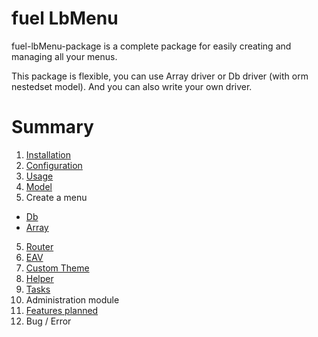 # fuel LbMenu

fuel-lbMenu-package is a complete package for easily creating and managing all your menus.

This package is flexible, you can use Array driver or Db driver (with orm nestedset model). And you can also write your own driver.

# Summary

1. [Installation](http://github.com/jhuriez/fuel-lbMenu-package/wiki/Installation)
3. [Configuration](http://github.com/jhuriez/fuel-lbMenu-package/wiki/Configuration)
2. [Usage](http://github.com/jhuriez/fuel-lbMenu-package/wiki/Usage)
3. [Model](http://github.com/jhuriez/fuel-lbMenu-package/wiki/Model)
4. Create a menu
  * [Db](http://github.com/jhuriez/fuel-lbMenu-package/wiki/Create-menu---Db-Driver)
  * [Array](http://github.com/jhuriez/fuel-lbMenu-package/wiki/Create-menu---Array-Driver)
5. [Router](https://github.com/jhuriez/fuel-lbMenu-package/wiki/Router)
6. [EAV](https://github.com/jhuriez/fuel-lbMenu-package/wiki/EAV)
7. [Custom Theme](https://github.com/jhuriez/fuel-lbMenu-package/wiki/Custom-Theme)
8. [Helper](https://github.com/jhuriez/fuel-lbMenu-package/wiki/Helper)
9. [Tasks](https://github.com/jhuriez/fuel-lbMenu-package/wiki/Tasks)
10. Administration module
11. [Features planned](http://github.com/jhuriez/fuel-lbMenu-package/wiki/Features-planned)
12. Bug / Error
